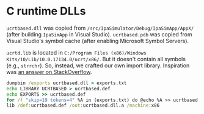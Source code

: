 # C runtime DLLs

`ucrtbased.dll` was copied from `/src/IpaSimulator/Debug/IpaSimApp/AppX/`
(after building `IpaSimApp` in Visual Studio). `ucrtbased.pdb` was copied from
Visual Studio's symbol cache (after enabling Microsoft Symbol Servers).

`ucrtd.lib` is located in
`C:/Program Files (x86)/Windows Kits/10/Lib/10.0.17134.0/ucrt/x86/`. But it
doesn't contain all symbols (e.g., `strrchr`). So, instead, we crafted our own
import library. Inspiration was
[an answer on StackOverflow](https://stackoverflow.com/a/9946390).

```cmd
dumpbin /exports ucrtbased.dll > exports.txt
echo LIBRARY UCRTBASED > ucrtbased.def
echo EXPORTS >> ucrtbased.def
for /f "skip=19 tokens=4" %A in (exports.txt) do @echo %A >> ucrtbased.def
lib /def:ucrtbased.def /out:ucrtbased.dll.a /machine:x86
```
